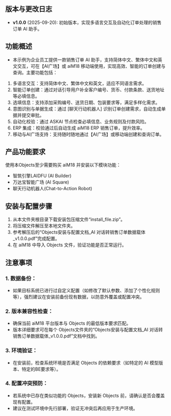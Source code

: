 ## 版本与更改日志
- **v1.0.0** (2025-09-20): 初始版本，实现多语言交互及自动化订单处理的销售订单 AI 助手。

## 功能概述
- 本示例为企业员工提供一款销售订单 AI 助手，支持简体中文、繁体中文和英文交互，可在【AI广场】或 aiM18 移动端使用，实现高效、智能的订单创建与查询。主要功能包括：
1. 多语言交互：支持简体中文、繁体中文和英文，适应不同语言需求。
2. 智能订单创建：通过对话引导用户补全客户编号、货币、付款条款、送货地址等必填信息。
3. 选填信息：支持添加采购编号、送货日期、包装要求等，满足多样化需求。
4. 意图识别与单据生成：通过 [聊天行动机器人] 识别订单创建需求，自动生成单据并提交审批。
5. 自动化校验：通过 ASKAI 节点检查必填信息、业务规则及付款风险。
6. ERP 集成：校验通过后自动生成 aiM18 ERP 销售订单，提升效率。
7. 移动与AI广场支持：支持随时随地通过【AI广场】或移动端创建和查询订单。

 
## 产品功能要求
使用本Objects至少需要购买 aiM18 并安装以下模块功能：
- 智筑引擎LAIDFU (AI Builder)
- 万达宝智能广场 (AI Square)
- 聊天行动机器人(Chat-to-Action Robot)

## 安装与配置步骤
1. 从本文件夹根目录下载安装包压缩文件“install_file.zip”。
2. 将压缩文件解压至本地文件夹。
3. 参考解压后的“Objects安装与配置文档_AI 对话转销售订单数据载体_v1.0.0.pdf”完成配置。
4. 在 aiM18 中导入 Objects 文件，验证功能是否正常运行。

## 注意事项
### 1. 数据备份：
- 如果目标系统已进行过自定义配置（如修改了默认参数、添加了个性化规则等），强烈建议在安装前备份现有数据，以防意外覆盖或配置冲突。
### 2. 版本兼容性检查：
- 确保当前 aiM18 平台版本与 Objects 的最低版本要求匹配。
- 版本详细要求可在每个 Objects文件夹的“Objects安装与配置文档_AI 对话转销售订单数据载体_v1.0.0.pdf”文档中找到。
### 3. 环境验证：
- 在安装前，检查系统环境是否满足 Objects 的依赖要求（如特定的 AI 模型版本、特定的BE要求等）。
### 4. 配置冲突预防：
- 若系统中已存在类似功能的 Objects，安装新 Objects 前，请确认是否会覆盖现有配置。
- 建议在测试环境中先行部署，验证无冲突后再应用于生产环境。